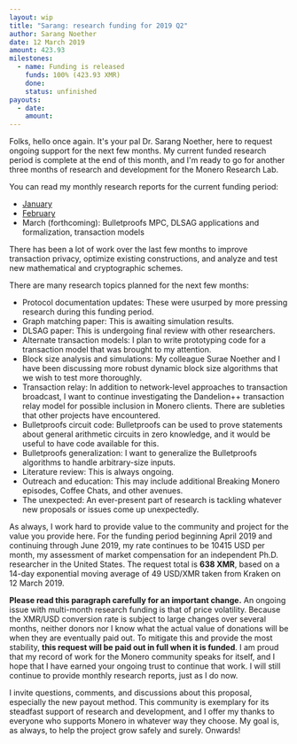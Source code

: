```yaml
---
layout: wip
title: "Sarang: research funding for 2019 Q2"
author: Sarang Noether
date: 12 March 2019
amount: 423.93
milestones:
  - name: Funding is released
    funds: 100% (423.93 XMR)
    done:
    status: unfinished
payouts:
  - date:
    amount:
---
```

Folks, hello once again. It's your pal Dr. Sarang Noether, here to request ongoing support for the next few months. My current funded research period is complete at the end of this month, and I'm ready to go for another three months of research and development for the Monero Research Lab.

You can read my monthly research reports for the current funding period:
- [January](https://www.reddit.com/r/Monero/comments/al125c/january_monthly_report_from_sarang_noether/)
- [February](https://www.reddit.com/r/Monero/comments/avdrbs/february_monthly_report_from_sarang_noether/)
- March (forthcoming): Bulletproofs MPC, DLSAG applications and formalization, transaction models

There has been a lot of work over the last few months to improve transaction privacy, optimize existing constructions, and analyze and test new mathematical and cryptographic schemes.

There are many research topics planned for the next few months:
- Protocol documentation updates: These were usurped by more pressing research during this funding period.
- Graph matching paper: This is awaiting simulation results.
- DLSAG paper: This is undergoing final review with other researchers.
- Alternate transaction models: I plan to write prototyping code for a transaction model that was brought to my attention.
- Block size analysis and simulations: My colleague Surae Noether and I have been discussing more robust dynamic block size algorithms that we wish to test more thoroughly.
- Transaction relay: In addition to network-level approaches to transaction broadcast, I want to continue investigating the Dandelion++ transaction relay model for possible inclusion in Monero clients. There are subleties that other projects have encountered.
- Bulletproofs circuit code: Bulletproofs can be used to prove statements about general arithmetic circuits in zero knowledge, and it would be useful to have code available for this.
- Bulletproofs generalization: I want to generalize the Bulletproofs algorithms to handle arbitrary-size inputs.
- Literature review: This is always ongoing.
- Outreach and education: This may include additional Breaking Monero episodes, Coffee Chats, and other avenues.
- The unexpected: An ever-present part of research is tackling whatever new proposals or issues come up unexpectedly.

As always, I work hard to provide value to the community and project for the value you provide here. For the funding period beginning April 2019 and continuing through June 2019, my rate continues to be 10415 USD per month, my assessment of market compensation for an independent Ph.D. researcher in the United States. The request total is **638 XMR**, based on a 14-day exponential moving average of 49 USD/XMR taken from Kraken on 12 March 2019.

**Please read this paragraph carefully for an important change.** An ongoing issue with multi-month research funding is that of price volatility. Because the XMR/USD conversion rate is subject to large changes over several months, neither donors nor I know what the actual value of donations will be when they are eventually paid out. To mitigate this and provide the most stability, **this request will be paid out in full when it is funded**. I am proud that my record of work for the Monero community speaks for itself, and I hope that I have earned your ongoing trust to continue that work. I will still continue to provide monthly research reports, just as I do now.

I invite questions, comments, and discussions about this proposal, especially the new payout method. This community is exemplary for its steadfast support of research and development, and I offer my thanks to everyone who supports Monero in whatever way they choose. My goal is, as always, to help the project grow safely and surely. Onwards!
